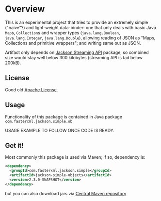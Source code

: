 # Overview

This is an experimental project that tries to provide an extremely simple ("naive"?)
and light-weight data-binder: one that only deals with basic Java `Map`s, `Collection`s
and wrapper types (`java.lang.Boolean`, `java.lang.Integer`, `java.lang.Double`),
allowing reading of JSON as "Maps, Collections and primitive wrappers"; and writing same
out as JSON.

Artifact only depends on [Jackson Streaming API](../../../jackson-core) package, so
combined size would stay well below 300 kilobytes (streaming API is tad below 200kB).

## License

Good old [Apache License](http://www.apache.org/licenses/LICENSE-2.0).

## Usage

Functionality of this package is contained in Java package `com.fasterxml.jackson.simple.ob`

USAGE EXAMPLE TO FOLLOW ONCE CODE IS READY.

## Get it!

Most commonly this package is used via Maven; if so, dependency is:

```xml
<dependency>
  <groupId>com.fasterxml.jackson.simple</groupId>
  <artifactId>jackson-simple-objects</artifactId>
  <version>2.3.0-SNAPSHOT</version>
</dependency>
```

but you can also download jars via [Central Maven repository](http://repo1.maven.org/maven2/com/fasterxml/jackson/simple/)
